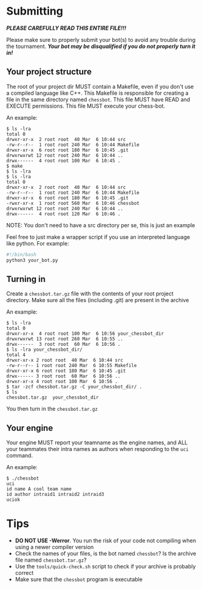 # Submitting
***PLEASE CAREFULLY READ THIS ENTIRE FILE!!!***

Please make sure to properly submit your bot(s) to avoid any trouble during the
tournament. ***Your bot may be disqualified if you do not properly turn it
in!***

## Your project structure
The root of your project dir MUST contain a Makefile, even if you don't use a
compiled language like C++. This Makefile is responsible for creating a file in
the same directory named `chessbot`. This file MUST have READ and EXECUTE
permissions. This file MUST execute your chess-bot.

An example:
```
$ ls -lra
total 0
drwxr-xr-x  2 root root  40 Mar  6 10:44 src
-rw-r--r--  1 root root 240 Mar  6 10:44 Makefile
drwxr-xr-x  6 root root 180 Mar  6 10:45 .git
drwxrwxrwt 12 root root 240 Mar  6 10:44 ..
drwx------  4 root root 100 Mar  6 10:45 .
$ make
$ ls -lra
$ ls -lra
total 0
drwxr-xr-x  2 root root  40 Mar  6 10:44 src
-rw-r--r--  1 root root 240 Mar  6 10:44 Makefile
drwxr-xr-x  6 root root 180 Mar  6 10:45 .git
-rwxr-xr-x  1 root root 560 Mar  6 10:46 chessbot
drwxrwxrwt 12 root root 240 Mar  6 10:44 ..
drwx------  4 root root 120 Mar  6 10:46 .
```
NOTE: You don't need to have a src directory per se, this is just an example

Feel free to just make a wrapper script if you use an interpreted language like
python. For example:
```bash
#!/bin/bash
python3 your_bot.py
```

## Turning in
Create a `chessbot.tar.gz` file with the contents of your root project
directory. Make sure all the files (including .git) are present in the archive

An example:
```
$ ls -lra
total 0
drwxr-xr-x  4 root root 100 Mar  6 10:56 your_chessbot_dir
drwxrwxrwt 13 root root 260 Mar  6 10:55 ..
drwx------  3 root root  60 Mar  6 10:56 .
$ ls -lra your_chessbot_dir/
total 4
drwxr-xr-x 2 root root  40 Mar  6 10:44 src
-rw-r--r-- 1 root root 240 Mar  6 10:55 Makefile
drwxr-xr-x 6 root root 180 Mar  6 10:45 .git
drwx------ 3 root root  60 Mar  6 10:56 ..
drwxr-xr-x 4 root root 100 Mar  6 10:56 .
$ tar -zcf chessbot.tar.gz -C your_chessbot_dir/ .
$ ls
chessbot.tar.gz  your_chessbot_dir
```

You then turn in the `chessbot.tar.gz`

## Your engine
Your engine MUST report your teamname as the engine names, and ALL your
teammates their intra names as authors when responding to the `uci` command.

An example:
```
$ ./chessbot
uci
id name A cool team name
id author intraid1 intraid2 intraid3
uciok
```

# Tips
- **DO NOT USE -Werror**. You run the risk of your code not compiling when using
a newer compiler version
- Check the names of your files, is the bot named `chessbot`? Is the archive file
named `chessbot.tar.gz`?
- Use the `tools/quick-check.sh` script to check if your archive is probably
correct
- Make sure that the `chessbot` program is executable
